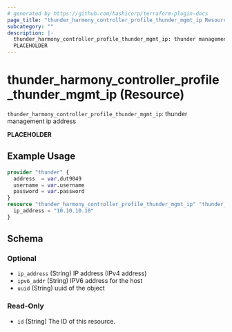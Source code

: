 ```yaml
---
# generated by https://github.com/hashicorp/terraform-plugin-docs
page_title: "thunder_harmony_controller_profile_thunder_mgmt_ip Resource - terraform-provider-thunder"
subcategory: ""
description: |-
  thunder_harmony_controller_profile_thunder_mgmt_ip: thunder management ip address
  PLACEHOLDER
---
```


# thunder_harmony_controller_profile_thunder_mgmt_ip (Resource)

`thunder_harmony_controller_profile_thunder_mgmt_ip`: thunder management ip address

__PLACEHOLDER__

## Example Usage

```terraform
provider "thunder" {
  address  = var.dut9049
  username = var.username
  password = var.password
}
resource "thunder_harmony_controller_profile_thunder_mgmt_ip" "thunder_harmony_controller_profile_thunder_mgmt_ip" {
  ip_address = "10.10.10.10"
}
```

<!-- schema generated by tfplugindocs -->
## Schema

### Optional

- `ip_address` (String) IP address (IPv4 address)
- `ipv6_addr` (String) IPV6 address for the host
- `uuid` (String) uuid of the object

### Read-Only

- `id` (String) The ID of this resource.


